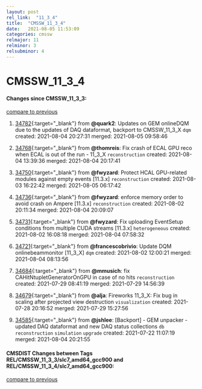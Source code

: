 ```yaml
---
layout: post
rel_link:  "11_3_4"
title:  "CMSSW_11_3_4"
date:   2021-08-05 11:53:09
categories: cmssw
relmajor: 11
relminor: 3
relsubminor: 4
---
```


# CMSSW_11_3_4
#### Changes since CMSSW_11_3_3:
[compare to previous](https://github.com/cms-sw/cmssw/compare/CMSSW_11_3_3...CMSSW_11_3_4)



1. [34782](http://github.com/cms-sw/cmssw/pull/34782){:target="_blank"}  from **@quark2**: Updates on GEM onlineDQM due to the updates of DAQ dataformat, backport to CMSSW_11_3_X `dqm` created: 2021-08-04 20:27:31 merged: 2021-08-05 09:58:46

2. [34768](http://github.com/cms-sw/cmssw/pull/34768){:target="_blank"}  from **@thomreis**: Fix crash of ECAL GPU reco when ECAL is out of the run - 11_3_X `reconstruction` created: 2021-08-04 13:39:36 merged: 2021-08-04 20:17:41

3. [34750](http://github.com/cms-sw/cmssw/pull/34750){:target="_blank"}  from **@fwyzard**: Protect HCAL GPU-related modules against empty events [11.3.x] `reconstruction` created: 2021-08-03 16:22:42 merged: 2021-08-05 06:17:42

4. [34736](http://github.com/cms-sw/cmssw/pull/34736){:target="_blank"}  from **@fwyzard**: enforce memory order to avoid crash on Ampere [11.3.x] `reconstruction` created: 2021-08-02 20:11:34 merged: 2021-08-04 20:09:07

5. [34731](http://github.com/cms-sw/cmssw/pull/34731){:target="_blank"}  from **@fwyzard**: Fix uploading EventSetup conditions from multiple CUDA streams [11.3.x] `heterogeneous` created: 2021-08-02 16:08:18 merged: 2021-08-04 07:58:32

6. [34721](http://github.com/cms-sw/cmssw/pull/34721){:target="_blank"}  from **@francescobrivio**: Update DQM onlinebeammonitor [11_3_X] `dqm` created: 2021-08-02 12:00:21 merged: 2021-08-04 08:13:56

7. [34684](http://github.com/cms-sw/cmssw/pull/34684){:target="_blank"}  from **@mmusich**: fix CAHitNtupletGeneratorOnGPU in case of no hits `reconstruction` created: 2021-07-29 08:41:19 merged: 2021-07-29 14:56:39

8. [34679](http://github.com/cms-sw/cmssw/pull/34679){:target="_blank"}  from **@alja**: Fireworks 11_3_X: Fix bug in scaling after projected view destruction `visualization` created: 2021-07-28 20:16:52 merged: 2021-07-29 15:27:56

9. [34585](http://github.com/cms-sw/cmssw/pull/34585){:target="_blank"}  from **@jshlee**: [Backport] - GEM unpacker - updated DAQ dataformat and new DAQ status collections `db` `reconstruction` `simulation` `upgrade` created: 2021-07-22 11:07:19 merged: 2021-08-04 20:21:55

#### CMSDIST Changes between Tags REL/CMSSW_11_3_3/slc7_amd64_gcc900 and REL/CMSSW_11_3_4/slc7_amd64_gcc900:
[compare to previous](https://github.com/cms-sw/cmsdist/compare/REL/CMSSW_11_3_3/slc7_amd64_gcc900...REL/CMSSW_11_3_4/slc7_amd64_gcc900)


